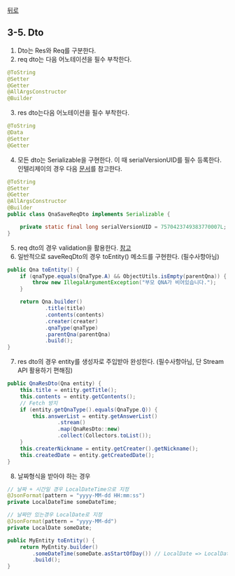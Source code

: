 [뒤로](3-Spring개발가이드.md)
## 3-5. Dto

1. Dto는 Res와 Req를 구분한다.
2. req dto는 다음 어노테이션을 필수 부착한다.
```java
@ToString
@Setter
@Getter
@AllArgsConstructor
@Builder
```
3. res dto는다음 어노테이션을 필수 부착한다.
```java
@ToString
@Data
@Setter
@Getter
```
4. 모든 dto는 Serializable을 구현한다. 이 때 serialVersionUID를 필수 등록한다. 인텔리제이의 경우 다음 [문서](https://androowl.tistory.com/50)를 참고한다.
```java
@ToString
@Setter
@Getter
@AllArgsConstructor
@Builder
public class QnaSaveReqDto implements Serializable {

    private static final long serialVersionUID = 7570423749383770007L;
}
``` 
5. req dto의 경우 validation을 활용한다. [참고](https://www.baeldung.com/spring-boot-bean-validation)
6. 일반적으로 saveReqDto의 경우 toEntity() 메소드를 구현한다. (필수사항아님)
```java
public Qna toEntity() {
    if (qnaType.equals(QnaType.A) && ObjectUtils.isEmpty(parentQna)) {
        throw new IllegalArgumentException("부모 QNA가 비어있습니다.");
    }

    return Qna.builder()
            .title(title)
            .contents(contents)
            .creater(creater)
            .qnaType(qnaType)
            .parentQna(parentQna)
            .build();
}
```
7. res dto의 경우 entity를 생성자로 주입받아 완성한다. (필수사항아님, 단 Stream API 활용하기 편해짐)
```java
public QnaResDto(Qna entity) {
    this.title = entity.getTitle();
    this.contents = entity.getContents();
    // Fetch 방지
    if (entity.getQnaType().equals(QnaType.Q)) {
        this.answerList = entity.getAnswerList()
                .stream()
                .map(QnaResDto::new)
                .collect(Collectors.toList());
    }
    this.createrNickname = entity.getCreater().getNickname();
    this.createdDate = entity.getCreatedDate();
}
```
8. 날짜형식을 받아야 하는 경우
```java
// 날짜 + 시간일 경우 LocalDateTime으로 지정
@JsonFormat(pattern = "yyyy-MM-dd HH:mm:ss")
private LocalDateTime someDateTime;

// 날짜만 있는경우 LocalDate로 지정
@JsonFormat(pattern = "yyyy-MM-dd")
private LocalDate someDate;

public MyEntity toEntity() {
    return MyEntity.builder()
        .someDateTime(someDate.asStartOfDay()) // LocalDate => LocalDateTime형식으로 변환
        .build();
}
```
